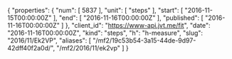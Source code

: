 {
  "properties": {
    "num": [
      5837
    ],
    "unit": [
      "steps"
    ],
    "start": [
      "2016-11-15T00:00:00Z"
    ],
    "end": [
      "2016-11-16T00:00:00Z"
    ],
    "published": [
      "2016-11-16T00:00:00Z"
    ]
  },
  "client_id": "https://www-api.jvt.me/fit",
  "date": "2016-11-16T00:00:00Z",
  "kind": "steps",
  "h": "h-measure",
  "slug": "2016/11/Ek2VP",
  "aliases": [
    "/mf2/19c53b54-3a15-44de-9d97-42dff40f2a0d/",
    "/mf2/2016/11/ek2vp"
  ]
}
